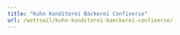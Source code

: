 ```yaml
---
title: "Kuhn Konditorei Bäckerei Confiserie"
url: /wettswil/kuhn-konditorei-baeckerei-confiserie/
---
```

